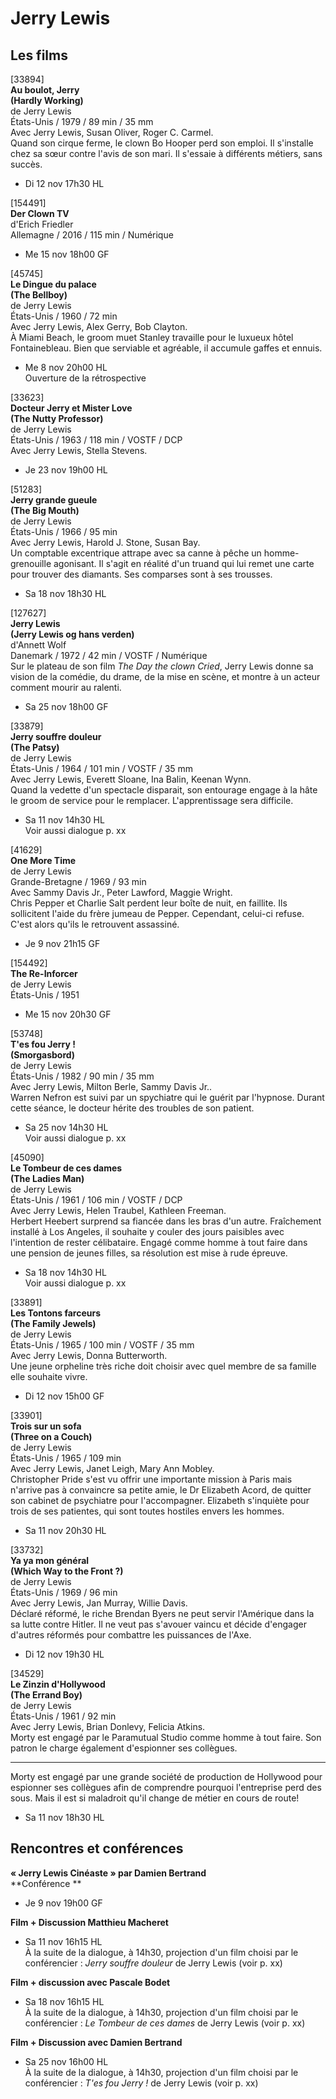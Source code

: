 # Jerry Lewis

## Les films

[33894]  
**Au boulot, Jerry**  
**(Hardly Working)**  
de Jerry Lewis  
États-Unis / 1979 / 89 min / 35 mm  
Avec Jerry Lewis, Susan Oliver, Roger C. Carmel.  
Quand son cirque ferme, le clown Bo Hooper perd son emploi. Il s'installe chez sa sœur contre l'avis de son mari. Il s'essaie à différents métiers, sans succès.

- Di 12 nov 17h30 HL

[154491]  
**Der Clown TV**  
d'Erich Friedler  
Allemagne / 2016 / 115 min / Numérique

- Me 15 nov 18h00 GF

[45745]  
**Le Dingue du palace**  
**(The Bellboy)**  
de Jerry Lewis  
États-Unis / 1960 / 72 min  
Avec Jerry Lewis, Alex Gerry, Bob Clayton.  
À Miami Beach, le groom muet Stanley travaille pour le luxueux hôtel Fontainebleau. Bien que serviable et agréable, il accumule gaffes et ennuis.

- Me 8 nov 20h00 HL  
Ouverture de la rétrospective

[33623]  
**Docteur Jerry et Mister Love**  
**(The Nutty Professor)**  
de Jerry Lewis  
États-Unis / 1963 / 118 min / VOSTF / DCP  
Avec Jerry Lewis, Stella Stevens.

- Je 23 nov 19h00 HL

[51283]  
**Jerry grande gueule**  
**(The Big Mouth)**  
de Jerry Lewis  
États-Unis / 1966 / 95 min  
Avec Jerry Lewis, Harold J. Stone, Susan Bay.  
Un comptable excentrique attrape avec sa canne à pêche un homme-grenouille agonisant. Il s'agit en réalité d'un truand qui lui remet une carte pour trouver des diamants. Ses comparses sont à ses trousses.

- Sa 18 nov 18h30 HL

[127627]  
**Jerry Lewis**  
**(Jerry Lewis og hans verden)**  
d'Annett Wolf  
Danemark / 1972 / 42 min / VOSTF / Numérique  
Sur le plateau de son film _The Day the clown Cried_, Jerry Lewis donne sa vision de la comédie, du drame, de la mise en scène, et montre à un acteur comment mourir au ralenti.

- Sa 25 nov 18h00 GF

[33879]  
**Jerry souffre douleur**  
**(The Patsy)**  
de Jerry Lewis  
États-Unis / 1964 / 101 min / VOSTF / 35 mm  
Avec Jerry Lewis, Everett Sloane, Ina Balin, Keenan Wynn.  
Quand la vedette d'un spectacle disparait, son entourage engage à la hâte le groom de service pour le remplacer. L'apprentissage sera difficile.

- Sa 11 nov 14h30 HL  
Voir aussi dialogue p. xx

[41629]  
**One More Time**  
de Jerry Lewis  
Grande-Bretagne / 1969 / 93 min  
Avec Sammy Davis Jr., Peter Lawford, Maggie Wright.  
Chris Pepper et Charlie Salt perdent leur boîte de nuit, en faillite. Ils sollicitent l'aide du frère jumeau de Pepper. Cependant, celui-ci refuse. C'est alors qu'ils le retrouvent assassiné.

- Je 9 nov 21h15 GF

[154492]  
**The Re-Inforcer**  
de Jerry Lewis  
États-Unis / 1951

- Me 15 nov 20h30 GF

[53748]  
**T'es fou Jerry !**  
**(Smorgasbord)**  
de Jerry Lewis  
États-Unis / 1982 / 90 min / 35 mm  
Avec Jerry Lewis, Milton Berle, Sammy Davis Jr..  
Warren Nefron est suivi par un spychiatre qui le guérit par l'hypnose. Durant cette séance, le docteur hérite des troubles de son patient.

- Sa 25 nov 14h30 HL  
Voir aussi dialogue p. xx

[45090]  
**Le Tombeur de ces dames**  
**(The Ladies Man)**  
de Jerry Lewis  
États-Unis / 1961 / 106 min / VOSTF / DCP  
Avec Jerry Lewis, Helen Traubel, Kathleen Freeman.  
Herbert Heebert surprend sa fiancée dans les bras d'un autre. Fraîchement installé à Los Angeles, il souhaite y couler des jours paisibles avec l'intention de rester célibataire. Engagé comme homme à tout faire dans une pension de jeunes filles, sa résolution est mise à rude épreuve.

- Sa 18 nov 14h30 HL  
Voir aussi dialogue p. xx

[33891]  
**Les Tontons farceurs**  
**(The Family Jewels)**  
de Jerry Lewis  
États-Unis / 1965 / 100 min / VOSTF / 35 mm  
Avec Jerry Lewis, Donna Butterworth.  
Une jeune orpheline très riche doit choisir avec quel membre de sa famille elle souhaite vivre.

- Di 12 nov 15h00 GF

[33901]  
**Trois sur un sofa**  
**(Three on a Couch)**  
de Jerry Lewis  
États-Unis / 1965 / 109 min  
Avec Jerry Lewis, Janet Leigh, Mary Ann Mobley.  
Christopher Pride s'est vu offrir une importante mission à Paris mais n'arrive pas à convaincre sa petite amie, le Dr Elizabeth Acord, de quitter son cabinet de psychiatre pour l'accompagner. Elizabeth s'inquiète pour trois de ses patientes, qui sont toutes hostiles envers les hommes.

- Sa 11 nov 20h30 HL

[33732]  
**Ya ya mon général**  
**(Which Way to the Front ?)**  
de Jerry Lewis  
États-Unis / 1969 / 96 min  
Avec Jerry Lewis, Jan Murray, Willie Davis.  
Déclaré réformé, le riche Brendan Byers ne peut servir l'Amérique dans la sa lutte contre Hitler. Il ne veut pas s'avouer vaincu et décide d'engager d'autres réformés pour combattre les puissances de l'Axe.

- Di 12 nov 19h30 HL

[34529]  
**Le Zinzin d'Hollywood**  
**(The Errand Boy)**  
de Jerry Lewis  
États-Unis / 1961 / 92 min  
Avec Jerry Lewis, Brian Donlevy, Felicia Atkins.  
Morty est engagé par le Paramutual Studio comme homme à tout faire. Son patron le charge également d'espionner ses collègues.

---

Morty est engagé par une grande société de production de Hollywood pour espionner ses collègues afin de comprendre pourquoi l'entreprise perd des sous. Mais il est si maladroit qu'il change de métier en cours de route!

- Sa 11 nov 18h30 HL

## Rencontres et conférences

**« Jerry Lewis Cinéaste » par Damien Bertrand**  
**Conférence **

- Je 9 nov 19h00 GF

**Film + Discussion Matthieu Macheret**

- Sa 11 nov 16h15 HL  
À la suite de la dialogue, à 14h30, projection d'un film choisi par le conférencier : _Jerry souffre douleur_ de Jerry Lewis (voir p. xx)

**Film + discussion avec Pascale Bodet**

- Sa 18 nov 16h15 HL  
À la suite de la dialogue, à 14h30, projection d'un film choisi par le conférencier : _Le Tombeur de ces dames_ de Jerry Lewis (voir p. xx)

**Film + Discussion avec Damien Bertrand**

- Sa 25 nov 16h00 HL  
À la suite de la dialogue, à 14h30, projection d'un film choisi par le conférencier : _T'es fou Jerry !_ de Jerry Lewis (voir p. xx)

